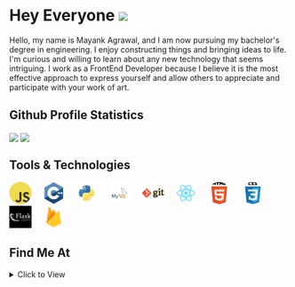 # Hey Everyone ![](https://visitor-badge.glitch.me/badge?page_id=Mayank1403.Mayank1403)

Hello, my name is Mayank Agrawal, and I am now pursuing my bachelor's degree in engineering. I enjoy constructing things and bringing ideas to life. I'm curious and willing to learn about any new technology that seems intriguing. I work as a FrontEnd Developer because I believe it is the most effective approach to express yourself and allow others to appreciate and participate with your work of art.

## Github Profile Statistics

  <img align="center" src="https://github-readme-stats.vercel.app/api?username=Mayank1403&count_private=true&show_icons=true&theme=tokyonight&include_all_commits=true" width="50%"/>
  <img align="center" src="https://github-readme-stats.vercel.app/api/top-langs/?username=Mayank1403&layout=compact&theme=tokyonight" />

## Tools & Technologies

<p>

<img height="40" src="https://raw.githubusercontent.com/github/explore/80688e429a7d4ef2fca1e82350fe8e3517d3494d/topics/javascript/javascript.png" style="border-radius:50% !important">&nbsp;&nbsp;&nbsp;&nbsp;
<img height="40" src="https://raw.githubusercontent.com/github/explore/80688e429a7d4ef2fca1e82350fe8e3517d3494d/topics/cpp/cpp.png" style="border-radius:50% !important">&nbsp;&nbsp;&nbsp;&nbsp;
<img height="40" src="https://raw.githubusercontent.com/github/explore/80688e429a7d4ef2fca1e82350fe8e3517d3494d/topics/python/python.png" style="border-radius:50% !important">&nbsp;&nbsp;&nbsp;&nbsp;
<img height="40" src="https://raw.githubusercontent.com/github/explore/80688e429a7d4ef2fca1e82350fe8e3517d3494d/topics/mysql/mysql.png" style="border-radius:50% !important">&nbsp;&nbsp;&nbsp;&nbsp;
<img height="40" src="https://raw.githubusercontent.com/github/explore/80688e429a7d4ef2fca1e82350fe8e3517d3494d/topics/git/git.png" style="border-radius:50% !important">&nbsp;&nbsp;&nbsp;&nbsp;
<img height="40" src="https://raw.githubusercontent.com/github/explore/80688e429a7d4ef2fca1e82350fe8e3517d3494d/topics/react/react.png" style="border-radius:50% !important">&nbsp;&nbsp;&nbsp;&nbsp;
<img height="40" src="https://raw.githubusercontent.com/github/explore/80688e429a7d4ef2fca1e82350fe8e3517d3494d/topics/html/html.png" style="border-radius:50% !important">&nbsp;&nbsp;&nbsp;&nbsp;
<img height="40" src="https://raw.githubusercontent.com/github/explore/80688e429a7d4ef2fca1e82350fe8e3517d3494d/topics/css/css.png" style="border-radius:50% !important">&nbsp;&nbsp;&nbsp;&nbsp;
<img height="40" src="https://raw.githubusercontent.com/github/explore/80688e429a7d4ef2fca1e82350fe8e3517d3494d/topics/flask/flask.png" style="filter: invert(1)">&nbsp;&nbsp;&nbsp;&nbsp;
  <img height="40" src="https://raw.githubusercontent.com/github/explore/80688e429a7d4ef2fca1e82350fe8e3517d3494d/topics/firebase/firebase.png" style="border-radius:50% !important">&nbsp;&nbsp;&nbsp;&nbsp;

</p>

## Find Me At

<details>
  <summary>Click to View</summary>
  <br>
  ⚫ Gmail 				: mayank1403@gmail.com <br>
  ⚫ LinkedIn			: https://www.linkedin.com/in/mayank-a-299863b4/ <br>
  ⚫ HackerRank			: https://www.hackerrank.com/mayank1403 <br>
</details>
